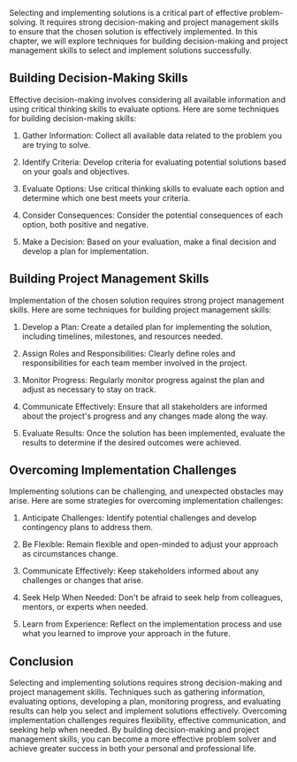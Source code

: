 
Selecting and implementing solutions is a critical part of effective problem-solving. It requires strong decision-making and project management skills to ensure that the chosen solution is effectively implemented. In this chapter, we will explore techniques for building decision-making and project management skills to select and implement solutions successfully.

Building Decision-Making Skills
-------------------------------

Effective decision-making involves considering all available information and using critical thinking skills to evaluate options. Here are some techniques for building decision-making skills:

1. Gather Information: Collect all available data related to the problem you are trying to solve.

2. Identify Criteria: Develop criteria for evaluating potential solutions based on your goals and objectives.

3. Evaluate Options: Use critical thinking skills to evaluate each option and determine which one best meets your criteria.

4. Consider Consequences: Consider the potential consequences of each option, both positive and negative.

5. Make a Decision: Based on your evaluation, make a final decision and develop a plan for implementation.

Building Project Management Skills
----------------------------------

Implementation of the chosen solution requires strong project management skills. Here are some techniques for building project management skills:

1. Develop a Plan: Create a detailed plan for implementing the solution, including timelines, milestones, and resources needed.

2. Assign Roles and Responsibilities: Clearly define roles and responsibilities for each team member involved in the project.

3. Monitor Progress: Regularly monitor progress against the plan and adjust as necessary to stay on track.

4. Communicate Effectively: Ensure that all stakeholders are informed about the project's progress and any changes made along the way.

5. Evaluate Results: Once the solution has been implemented, evaluate the results to determine if the desired outcomes were achieved.

Overcoming Implementation Challenges
------------------------------------

Implementing solutions can be challenging, and unexpected obstacles may arise. Here are some strategies for overcoming implementation challenges:

1. Anticipate Challenges: Identify potential challenges and develop contingency plans to address them.

2. Be Flexible: Remain flexible and open-minded to adjust your approach as circumstances change.

3. Communicate Effectively: Keep stakeholders informed about any challenges or changes that arise.

4. Seek Help When Needed: Don't be afraid to seek help from colleagues, mentors, or experts when needed.

5. Learn from Experience: Reflect on the implementation process and use what you learned to improve your approach in the future.

Conclusion
----------

Selecting and implementing solutions requires strong decision-making and project management skills. Techniques such as gathering information, evaluating options, developing a plan, monitoring progress, and evaluating results can help you select and implement solutions effectively. Overcoming implementation challenges requires flexibility, effective communication, and seeking help when needed. By building decision-making and project management skills, you can become a more effective problem solver and achieve greater success in both your personal and professional life.
